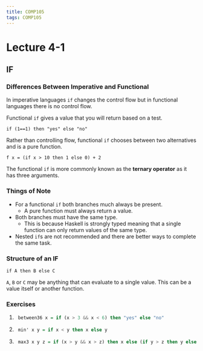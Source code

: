 ```yaml
---
title: COMP105
tags: COMP105
---
```

# Lecture 4-1
## IF
### Differences Between Imperative and Functional
In imperative languages `if` changes the control flow but in functional languages there is no control flow. 

Functional `if` gives a value that you will return based on a test.

```
if (1==1) then "yes" else "no"
```

Rather than controlling flow, functional `if` chooses between two alternatives and is a pure function.

```
f x = (if x > 10 then 1 else 0) + 2
```

The functional `if` is more commonly known as the **ternary operator** as it has three arguments.

### Things of Note
* For a functional `if` both branches much always be present.
	* A pure function must always return a value.
* Both branches must have the same type.
	* This is because Haskell is strongly typed meaning that a single function can only return values of the same type.
* Nested `if`s are not recommended and there are better ways to complete the same task.

### Structure of an IF
```
if A then B else C
```

`A`, `B` or `C` may be anything that can evaluate to a single value. This can be a value itself or another function.

### Exercises
1. ```haskell
	between36 x = if (x > 3 && x < 6) then "yes" else "no"
	```
	
1. ```haskell
	min' x y = if x < y then x else y
	```
	
1. ```haskell
	max3 x y z = if (x > y && x > z) then x else (if y > z then y else z)
	```

